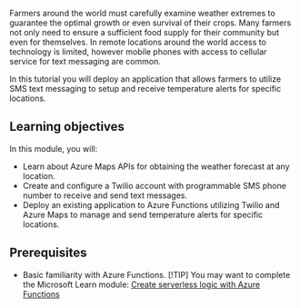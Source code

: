 Farmers around the world must carefully examine weather extremes to guarantee the optimal growth or even survival of their crops. Many farmers not only need to ensure a sufficient food supply for their community but even for themselves. In remote locations around the world access to technology is limited, however mobile phones with access to cellular service for text messaging are common.

In this tutorial you will deploy an application that allows farmers to utilize SMS text messaging to setup and receive temperature alerts for specific locations.

## Learning objectives
In this module, you will:

- Learn about Azure Maps APIs for obtaining the weather forecast at any location.
- Create and configure a Twilio account with programmable SMS phone number to receive and send text messages.
- Deploy an existing application to Azure Functions utilizing Twilio and Azure Maps to manage and send temperature alerts for specific locations.

## Prerequisites

- Basic familiarity with Azure Functions.
[!TIP] You may want to complete the Microsoft Learn module: [Create serverless logic with Azure Functions](https://docs.microsoft.com/learn/modules/create-serverless-logic-with-azure-functions/)